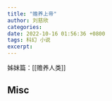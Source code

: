 ```yaml
---
title: "赡养上帝"
author: 刘慈欣
categories: 
date: 2022-10-16 01:56:36 +0800
tags: 科幻 小说
excerpt: 
---
```




姊妹篇：[[赡养人类]]



## Misc


